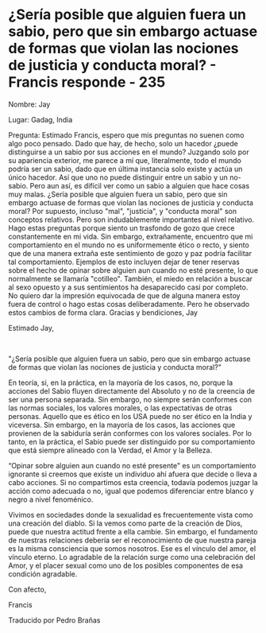 # ¿Sería posible que alguien fuera un sabio, pero que sin embargo actuase de formas que violan las nociones de justicia y conducta moral? - Francis responde - 235

Nombre: Jay 

Lugar: Gadag, India 

Pregunta: Estimado Francis, espero que mis preguntas no suenen como algo poco pensado. Dado que hay, de hecho, solo un hacedor &iquest;puede distinguirse a un sabio por sus acciones en el mundo? Juzgando solo por su apariencia exterior, me parece a m&iacute; que, literalmente, todo el mundo podr&iacute;a ser un sabio, dado que en &uacute;ltima instancia solo existe y act&uacute;a un &uacute;nico hacedor. As&iacute; que uno no puede distinguir entre un sabio y un no-sabio. Pero aun as&iacute;, es dif&iacute;cil ver como un sabio a alguien que hace cosas muy malas. &iquest;Ser&iacute;a posible que alguien fuera un sabio, pero que sin embargo actuase de formas que violan las nociones de justicia y conducta moral? Por supuesto, incluso "mal", "justicia", y "conducta moral" son conceptos relativos. Pero son indudablemente importantes al nivel relativo. Hago estas preguntas porque siento un trasfondo de gozo que crece constantemente en mi vida. Sin embargo, extra&ntilde;amente, encuentro que mi comportamiento en el mundo no es uniformemente &eacute;tico o recto, y siento que de una manera extra&ntilde;a este sentimiento de gozo y paz podr&iacute;a facilitar tal comportamiento. Ejemplos de esto incluyen dejar de tener reservas sobre el hecho de opinar sobre alguien aun cuando no est&eacute; presente, lo que normalmente se llamar&iacute;a "cotilleo". Tambi&eacute;n, el miedo en relaci&oacute;n a buscar al sexo opuesto y a sus sentimientos ha desaparecido casi por completo. No quiero dar la impresi&oacute;n equivocada de que de alguna manera estoy fuera de control o hago estas cosas deliberadamente. Pero he observado estos cambios de forma clara. Gracias y bendiciones, Jay

Estimado Jay, 

&nbsp; 

"&iquest;Ser&iacute;a posible que alguien fuera un sabio, pero que sin embargo actuase de formas que violan las nociones de justicia y conducta moral?&rdquo;

En teor&iacute;a, si, en la pr&aacute;ctica, en la mayor&iacute;a de los casos, no, porque la acciones del Sabio fluyen directamente del Absoluto y no de la creencia de ser una persona separada. Sin embargo, no siempre ser&aacute;n conformes con las normas sociales, los valores morales, o las expectativas de otras personas. Aquello que es &eacute;tico en los USA puede no ser &eacute;tico en la India y viceversa. Sin embargo, en la mayor&iacute;a de los casos, las acciones que provienen de la sabidur&iacute;a ser&aacute;n conformes con los valores sociales. Por lo tanto, en la pr&aacute;ctica, el Sabio puede ser distinguido por su comportamiento que est&aacute; siempre alineado con la Verdad, el Amor y la Belleza.

&ldquo;Opinar sobre alguien aun cuando no est&eacute; presente" es un comportamiento ignorante si creemos que existe un individuo ah&iacute; afuera que decide o lleva a cabo acciones. Si no compartimos esta creencia, todav&iacute;a podemos juzgar la acci&oacute;n como adecuada o no, igual que podemos diferenciar entre blanco y negro a nivel fenom&eacute;nico.

Vivimos en sociedades donde la sexualidad es frecuentemente vista como una creaci&oacute;n del diablo. Si la vemos como parte de la creaci&oacute;n de Dios, puede que nuestra actitud frente a ella cambie. Sin embargo, el fundamento de nuestras relaciones deber&iacute;a ser el reconocimiento de que nuestra pareja es la misma consciencia que somos nosotros. Ese es el v&iacute;nculo del amor, el v&iacute;nculo eterno. Lo agradable de la relaci&oacute;n surge como una celebraci&oacute;n del Amor, y el placer sexual como uno de los posibles componentes de esa condici&oacute;n agradable.

Con afecto,

Francis

Traducido por Pedro Bra&ntilde;as

